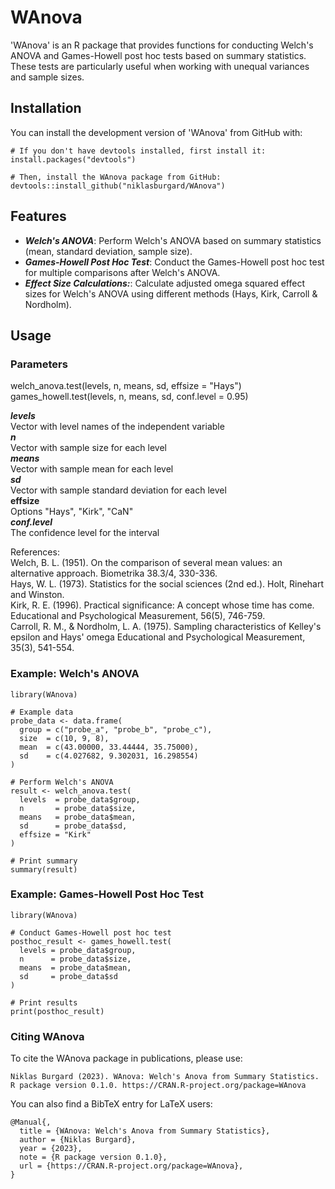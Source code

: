 # WAnova

'WAnova' is an R package that provides functions for conducting Welch's ANOVA and Games-Howell post hoc tests based on summary statistics. These tests are particularly useful when working with unequal variances and sample sizes.

## Installation

You can install the development version of 'WAnova' from GitHub with:
```
# If you don't have devtools installed, first install it:
install.packages("devtools")

# Then, install the WAnova package from GitHub:
devtools::install_github("niklasburgard/WAnova")
```

## Features

+ ***Welch's ANOVA***: Perform Welch's ANOVA based on summary statistics (mean, standard deviation, sample size).
+ ***Games-Howell Post Hoc Test***: Conduct the Games-Howell post hoc test for multiple comparisons after Welch's ANOVA.
+ ***Effect Size Calculations:***: Calculate adjusted omega squared effect sizes for Welch's ANOVA using different methods (Hays, Kirk, Carroll & Nordholm).

## Usage

### Parameters

welch_anova.test(levels, n, means, sd, effsize = "Hays")  
games_howell.test(levels, n, means, sd, conf.level = 0.95)

***levels***  
Vector with level names of the independent variable  
***n***  
Vector with sample size for each level  
***means***  
Vector with sample mean for each level  
***sd***  
Vector with sample standard deviation for each level  
**effsize**  
Options "Hays", "Kirk", "CaN"  
***conf.level***  
The confidence level for the interval

References:  
Welch, B. L. (1951). On the comparison of several mean values: an alternative approach. Biometrika 38.3/4, 330-336.  
Hays, W. L. (1973). Statistics for the social sciences (2nd ed.). Holt, Rinehart and Winston.  
Kirk, R. E. (1996). Practical significance: A concept whose time has come. Educational and Psychological Measurement, 56(5), 746-759.  
Carroll, R. M., & Nordholm, L. A. (1975). Sampling characteristics of Kelley's epsilon and Hays' omega Educational and Psychological Measurement, 35(3), 541-554.

### Example: Welch's ANOVA
```
library(WAnova)

# Example data
probe_data <- data.frame(
  group = c("probe_a", "probe_b", "probe_c"),
  size  = c(10, 9, 8),
  mean  = c(43.00000, 33.44444, 35.75000),
  sd    = c(4.027682, 9.302031, 16.298554)
)

# Perform Welch's ANOVA
result <- welch_anova.test(
  levels  = probe_data$group,
  n       = probe_data$size,
  means   = probe_data$mean,
  sd      = probe_data$sd,
  effsize = "Kirk"
)

# Print summary
summary(result)
```

### Example: Games-Howell Post Hoc Test
```
library(WAnova)

# Conduct Games-Howell post hoc test
posthoc_result <- games_howell.test(
  levels = probe_data$group,
  n      = probe_data$size,
  means  = probe_data$mean,
  sd     = probe_data$sd
)

# Print results
print(posthoc_result)
```

### Citing WAnova

To cite the WAnova package in publications, please use:
```
Niklas Burgard (2023). WAnova: Welch's Anova from Summary Statistics. R package version 0.1.0. https://CRAN.R-project.org/package=WAnova
```
You can also find a BibTeX entry for LaTeX users:
```
@Manual{,
  title = {WAnova: Welch's Anova from Summary Statistics},
  author = {Niklas Burgard},
  year = {2023},
  note = {R package version 0.1.0},
  url = {https://CRAN.R-project.org/package=WAnova},
}
```

